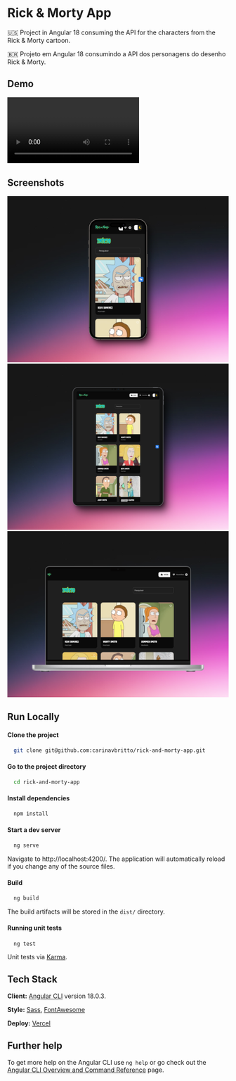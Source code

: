 
# Rick & Morty App

🇺🇸 Project in Angular 18 consuming the API for the characters from the Rick & Morty cartoon.

🇧🇷 Projeto em Angular 18 consumindo a API dos personagens do desenho Rick & Morty.

## Demo

![Demo](/public/demo.mp4)

## Screenshots

![Mobile](/public/smartphone.png)
![Tablet](/public/tablet.png)
![Desktop](/public/desktop.png)


## Run Locally

#### Clone the project

```bash
  git clone git@github.com:carinavbritto/rick-and-morty-app.git
```

#### Go to the project directory

```bash
  cd rick-and-morty-app
```

#### Install dependencies

```bash
  npm install
```

#### Start a dev server

```bash
  ng serve
```
Navigate to http://localhost:4200/. The application will automatically reload if you change any of the source files.

#### Build

```bash
  ng build
```
The build artifacts will be stored in the `dist/` directory.

#### Running unit tests

```bash
  ng test
```
Unit tests via [Karma](https://karma-runner.github.io).
## Tech Stack

**Client:** [Angular CLI](https://github.com/angular/angular-cli) version 18.0.3.

**Style:** [Sass](https://sass-lang.com/), [FontAwesome](https://fontawesome.com/)

**Deploy:** [Vercel](https://vercel.com/)




## Further help

To get more help on the Angular CLI use `ng help` or go check out the [Angular CLI Overview and Command Reference](https://angular.dev/tools/cli) page.

